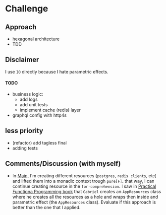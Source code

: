 # Challenge

## Approach

- hexagonal architecture
- TDD

## Disclaimer

I use `IO` directly because I hate parametric effects.

#### TODO

- business logic:
    - add logs
    - add unit tests
    - implement cache (redis) layer
- graphql config with http4s

## less priority
- (refactor) add tagless final
- adding tests

## Comments/Discussion (with myself)

- In [Main](./core/src/main/scala/io/github/sdev/Main.scala), I'm creating different resources (`postgres`, `redis clients`, etc) and lifted them into a monadic context trough `pure[F]`. that way, I can continue creating resource in the `for-comprehension`. I saw in [Practical Functiona Programming book]() that `Gabriel` creates an `AppResources` class where he creates all the resources as a hole and wraps then inside and parametric effect (the `AppResources` class). Evaluate if this approach is better than the one that I applied.
